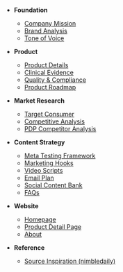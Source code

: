 <!-- docs/_sidebar.md -->

*   **Foundation**
    *   [Company Mission](company.md)
    *   [Brand Analysis](BrandAnalysis.md)
    *   [Tone of Voice](toneofvoice.md)

*   **Product**
    *   [Product Details](product.md)
    *   [Clinical Evidence](clinical.md)
    *   [Quality & Compliance](quality.md)
    *   [Product Roadmap](ProductRoadmap.md)

*   **Market Research**
    *   [Target Consumer](consumer.md)
    *   [Competitive Analysis](competitor_comp.md)
    *   [PDP Competitor Analysis](pdp_competitor_analysis.md)

*   **Content Strategy**
    *   [Meta Testing Framework](metatesting.md)
    *   [Marketing Hooks](hooks.md)
    *   [Video Scripts](VideoScripts.md)
    *   [Email Plan](emailplan.md)
    *   [Social Content Bank](socialcontent.md)
    *   [FAQs](faqs.md)

*   **Website**
    *   [Homepage](homepage.md)
    *   [Product Detail Page](pdp.md)
    *   [About](about.md)

*   **Reference**
    *   [Source Inspiration (nimbledaily)](nimbledaily.md) 